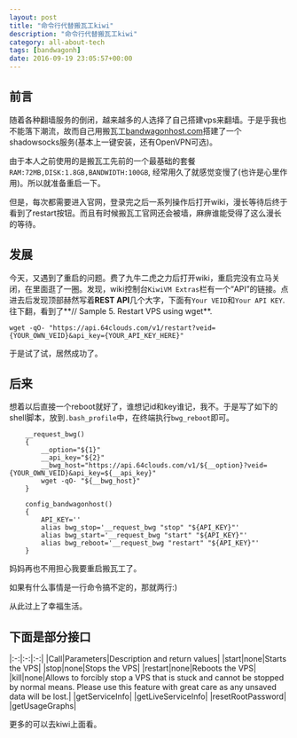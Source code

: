 ```yaml
---
layout: post
title: "命令行代替搬瓦工kiwi"
description: "命令行代替搬瓦工kiwi"
category: all-about-tech
tags: [bandwagonh]
date: 2016-09-19 23:05:57+00:00
---
```

 
## 前言

随着各种翻墙服务的倒闭，越来越多的人选择了自己搭建vps来翻墙。于是乎我也不能落下潮流，故而自己用搬瓦工[bandwagonhost.com](https://bandwagonhost.com)搭建了一个shadowsocks服务(基本上一键安装，还有OpenVPN可选)。

由于本人之前使用的是搬瓦工先前的一个最基础的套餐`RAM:72MB,DISK:1.8GB,BANDWIDTH:100GB`, 经常用久了就感觉变慢了(也许是心里作用)。所以就准备重启一下。

但是，每次都需要进入官网，登录完之后一系列操作后打开wiki，漫长等待后终于看到了restart按钮。而且有时候搬瓦工官网还会被墙，麻痹谁能受得了这么漫长的等待。

## 发展

今天，又遇到了重启的问题。费了九牛二虎之力后打开wiki，重启完没有立马关闭，在里面逛了一圈。发现，wiki控制台`KiwiVM Extras`栏有一个“API”的链接。点进去后发现顶部赫然写着**REST API**几个大字，下面有`Your VEID`和`Your API KEY`.往下翻，看到了**// Sample 5. Restart VPS using wget**.

	wget -qO- "https://api.64clouds.com/v1/restart?veid={YOUR_OWN_VEID}&api_key={YOUR_API_KEY_HERE}"


于是试了试，居然成功了。

## 后来

想着以后直接一个reboot就好了，谁想记id和key谁记，我不。于是写了如下的shell脚本，放到`.bash_profile`中，在终端执行`bwg_reboot`即可。

``` shell
	__request_bwg()
	{
	    __option="${1}"
	    __api_key="${2}"
	    __bwg_host="https://api.64clouds.com/v1/${__option}?veid={YOUR_OWN_VEID}&api_key=${__api_key}"
	    wget -qO- "${__bwg_host}"
	}

	config_bandwagonhost()
	{
	    API_KEY=''
	    alias bwg_stop='__request_bwg "stop" "${API_KEY}"'
	    alias bwg_start='__request_bwg "start" "${API_KEY}"'
	    alias bwg_reboot='__request_bwg "restart" "${API_KEY}"'
	}
```

妈妈再也不用担心我要重启搬瓦工了。

如果有什么事情是一行命令搞不定的，那就两行:)

从此过上了幸福生活。


## 下面是部分接口

|:-:|:-:|:-:|
|Call|Parameters|Description and return values|
|start|none|Starts the VPS|
|stop|none|Stops the VPS|
|restart|none|Reboots the VPS|
|kill|none|Allows to forcibly stop a VPS that is stuck and cannot be stopped by normal means. Please use this feature with great care as any unsaved data will be lost.|
|getServiceInfo|
|getLiveServiceInfo|
|resetRootPassword|
|getUsageGraphs|

更多的可以去kiwi上面看。